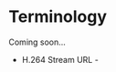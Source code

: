 # Terminology

Coming soon...

<!--
* Property - A Property represents the top-level branding element of your videos (e.g., TV Network).

* Collection -  A Collection is a sub-category of a Property (e.g., TV Series Name). Within each Collection you also define a Season that represents a subcategory of the collection (i.e. episode #, etc.)

* Season - A Season is a subcategory of a Collection and is used for grouping video content. It can include one or more segments (i.e., video upload), a set of related productions, or a single event. Developing a good naming convention strategy for a Season is important to ensure a consistent presentation when adding additional seasons. For example, using Episode, Event, or Part consistently followed for a numbering sequence.

* Blind Spot - Depending on the camera type, number of camera inputs, positioning of camera, and stitching, your video may or may not have some clipping of video content referred to as a *blind spot*.

* Video Projection -

* Equirectangular Projection -

* Flat Video -  This type of video is usually filmed with a single camera per field of view (FOV) and stitched together to form a single equirectangular video.

* Spherical Video - This mode supports the use of HMD devices. Characteristics of this mode include:
  * Start video using the HMD icon.
  * Uses stereoscopic technique to render images so there is a slight offset between your left and right eye.
  * This view creates and impression of depth a full 360 experience.

* Key Art - A still image file that is used to showcase your video. It typically uses a memorable image or icon that represents the essence of the story or topic presented in a video. You upload key art during the video publishing phase. Key Art displays on your video profile, property, and collection pages.

* Video on Demand (VoD) -

* Live Stream -

* Video Formats -

* Digital Assets -

* RTSP - Real Time Streaming Protocol (RTSP). A network control protocol used to control streaming media servers. The protocol is used for establishing and controlling media sessions between end points.-->

* H.264 Stream URL -
